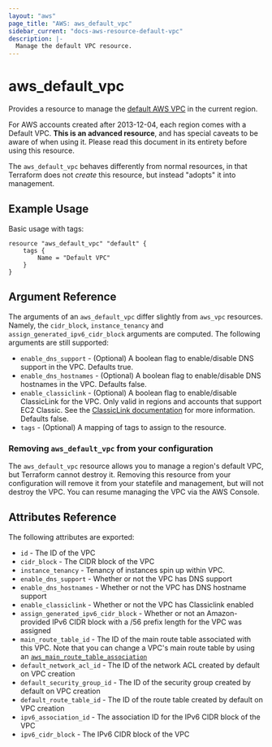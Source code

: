 ```yaml
---
layout: "aws"
page_title: "AWS: aws_default_vpc"
sidebar_current: "docs-aws-resource-default-vpc"
description: |-
  Manage the default VPC resource.
---
```


# aws_default_vpc

Provides a resource to manage the [default AWS VPC](http://docs.aws.amazon.com/AmazonVPC/latest/UserGuide/default-vpc.html)
in the current region.

For AWS accounts created after 2013-12-04, each region comes with a Default VPC.
**This is an advanced resource**, and has special caveats to be aware of when
using it. Please read this document in its entirety before using this resource.

The `aws_default_vpc` behaves differently from normal resources, in that
Terraform does not _create_ this resource, but instead "adopts" it
into management. 

## Example Usage

Basic usage with tags:

```hcl
resource "aws_default_vpc" "default" {
	tags {
		Name = "Default VPC"
	}
}
```

## Argument Reference

The arguments of an `aws_default_vpc` differ slightly from `aws_vpc` 
resources. Namely, the `cidr_block`, `instance_tenancy` and `assign_generated_ipv6_cidr_block`
arguments are computed. The following arguments are still supported: 

* `enable_dns_support` - (Optional) A boolean flag to enable/disable DNS support in the VPC. Defaults true.
* `enable_dns_hostnames` - (Optional) A boolean flag to enable/disable DNS hostnames in the VPC. Defaults false.
* `enable_classiclink` - (Optional) A boolean flag to enable/disable ClassicLink 
  for the VPC. Only valid in regions and accounts that support EC2 Classic.
  See the [ClassicLink documentation][1] for more information. Defaults false.
* `tags` - (Optional) A mapping of tags to assign to the resource.

### Removing `aws_default_vpc` from your configuration

The `aws_default_vpc` resource allows you to manage a region's default VPC,
but Terraform cannot destroy it. Removing this resource from your configuration
will remove it from your statefile and management, but will not destroy the VPC.
You can resume managing the VPC via the AWS Console.

## Attributes Reference

The following attributes are exported:

* `id` - The ID of the VPC
* `cidr_block` - The CIDR block of the VPC
* `instance_tenancy` - Tenancy of instances spin up within VPC.
* `enable_dns_support` - Whether or not the VPC has DNS support
* `enable_dns_hostnames` - Whether or not the VPC has DNS hostname support
* `enable_classiclink` - Whether or not the VPC has Classiclink enabled
* `assign_generated_ipv6_cidr_block` - Whether or not an Amazon-provided IPv6 CIDR 
block with a /56 prefix length for the VPC was assigned
* `main_route_table_id` - The ID of the main route table associated with
     this VPC. Note that you can change a VPC's main route table by using an
     [`aws_main_route_table_association`](/docs/providers/aws/r/main_route_table_assoc.html)
* `default_network_acl_id` - The ID of the network ACL created by default on VPC creation
* `default_security_group_id` - The ID of the security group created by default on VPC creation
* `default_route_table_id` - The ID of the route table created by default on VPC creation
* `ipv6_association_id` - The association ID for the IPv6 CIDR block of the VPC
* `ipv6_cidr_block` - The IPv6 CIDR block of the VPC


[1]: https://docs.aws.amazon.com/AWSEC2/latest/UserGuide/vpc-classiclink.html
